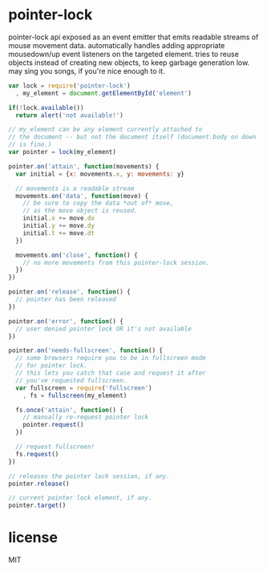 # pointer-lock

pointer-lock api exposed as an event emitter that emits readable streams
of mouse movement data. automatically handles adding appropriate mousedown/up
event listeners on the targeted element. tries to reuse objects instead of creating
new objects, to keep garbage generation low. may sing you songs, if you're nice
enough to it.

```javascript
var lock = require('pointer-lock')
  , my_element = document.getElementById('element')

if(!lock.available())
  return alert('not available!')

// my_element can be any element currently attached to
// the document -- but not the document itself (document.body on down
// is fine.)
var pointer = lock(my_element)

pointer.on('attain', function(movements) {
  var initial = {x: movements.x, y: movements: y}

  // movements is a readable stream
  movements.on('data', function(move) {
    // be sure to copy the data *out of* move,
    // as the move object is reused.
    initial.x += move.dx
    initial.y += move.dy
    initial.t += move.dt
  })

  movements.on('close', function() {
    // no more movements from this pointer-lock session.
  })
})

pointer.on('release', function() {
  // pointer has been released
})

pointer.on('error', function() {
  // user denied pointer lock OR it's not available
})

pointer.on('needs-fullscreen', function() {
  // some browsers require you to be in fullscreen mode
  // for pointer lock.
  // this lets you catch that case and request it after
  // you've requested fullscreen.
  var fullscreen = require('fullscreen')
    , fs = fullscreen(my_element)

  fs.once('attain', function() {
    // manually re-request pointer lock
    pointer.request()
  })

  // request fullscreen!
  fs.request()
})

// releases the pointer lock session, if any.
pointer.release()

// current pointer lock element, if any.
pointer.target()

```

# license

MIT
